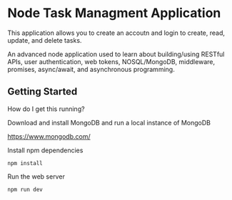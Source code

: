 # Node Task Managment Application

This application allows you to create an accoutn and login to create, read, update, and delete tasks.

An advanced node application used to learn about building/using RESTful APIs, user authentication, web tokens, NOSQL/MongoDB, middleware, promises, async/await, and asynchronous programming.

## Getting Started

How do I get this running?

Download and install MongoDB and run a local instance of MongoDB

https://www.mongodb.com/

Install npm dependencies

```
npm install
```

Run the web server

```
npm run dev
```
